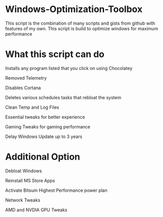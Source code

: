 # Windows-Optimization-Toolbox
This script is the combination of many scripts and gists from github with features of my own. This script is build to optimize windows for maximum performance
# What this script can do
Installs any program listed that you click on using Chocolatey

Removed Telemetry

Disables Cortana

Deletes various schedules tasks that rebloat the system

Clean Temp and Log Files

Essential tweaks for better experience

Gaming Tweaks for gaming performance

Delay Windows Update up to 3 years
# Additional Option
Debloat Windows

Reinstall MS Store Apps

Activate Bitsum Highest Performance power plan

Network Tweaks

AMD and NVDIA GPU Tweaks

